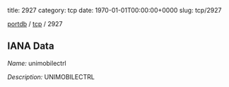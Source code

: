 title: 2927
category: tcp
date: 1970-01-01T00:00:00+0000
slug: tcp/2927

[portdb](/) / [tcp](/category/tcp.html) / 2927


## IANA Data

_Name:_ unimobilectrl

_Description:_ UNIMOBILECTRL

